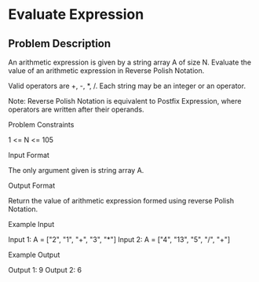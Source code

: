 #  Evaluate Expression

## Problem Description

An arithmetic expression is given by a string array A of size N. Evaluate the value of an arithmetic expression in Reverse Polish Notation.

Valid operators are +, -, *, /. Each string may be an integer or an operator.

Note: Reverse Polish Notation is equivalent to Postfix Expression, where operators are written after their operands.



Problem Constraints

1 <= N <= 105



Input Format

The only argument given is string array A.



Output Format

Return the value of arithmetic expression formed using reverse Polish Notation.



Example Input

Input 1:
A =   ["2", "1", "+", "3", "*"]
Input 2:
A = ["4", "13", "5", "/", "+"]


Example Output

Output 1:
9
Output 2:
6